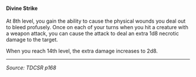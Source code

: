 #### Divine Strike

At 8th level, you gain the ability to cause the physical wounds you deal out to bleed profusely. Once on each of your turns when you hit a creature with a weapon attack, you can cause the attack to deal an extra 1d8 necrotic damage to the target.

When you reach 14th level, the extra damage increases to 2d8.

---

*Source: TDCSR p168*